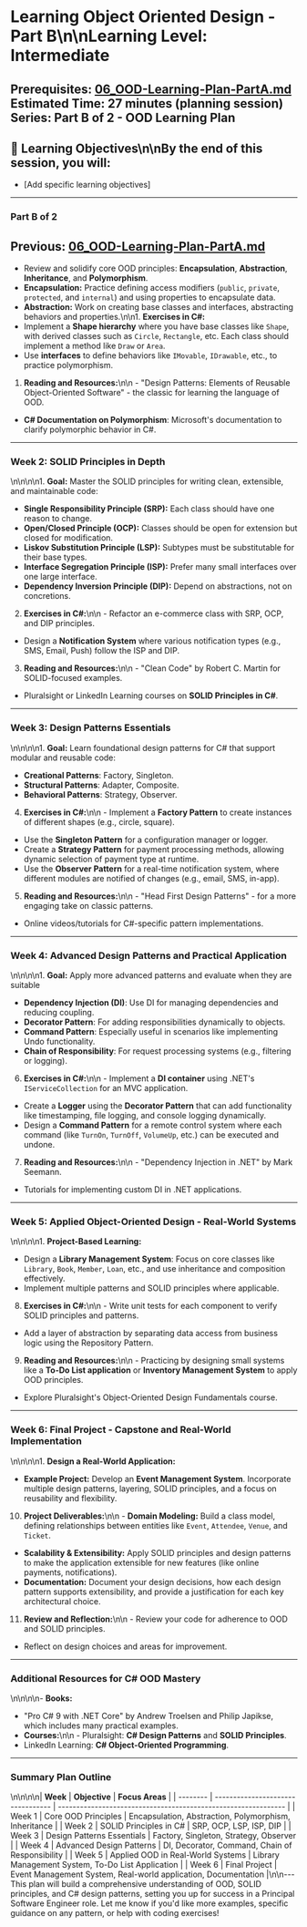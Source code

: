 # Learning Object Oriented Design - Part B\n\n**Learning Level**: Intermediate

**Prerequisites**: [06_OOD-Learning-Plan-PartA.md](06_OOD-Learning-Plan-PartA.md)
**Estimated Time**: 27 minutes (planning session)
**Series**: Part B of 2 - OOD Learning Plan
---

## 🎯 Learning Objectives\n\nBy the end of this session, you will:
  - [Add specific learning objectives]
---
### Part B of 2
Previous: [06_OOD-Learning-Plan-PartA.md](06_OOD-Learning-Plan-PartA.md)
---
  - Review and solidify core OOD principles: **Encapsulation**, **Abstraction**, **Inheritance**, and **Polymorphism**.
  - **Encapsulation:** Practice defining access modifiers (`public`, `private`, `protected`, and `internal`) and using properties to encapsulate data.
  - **Abstraction:** Work on creating base classes and interfaces, abstracting behaviors and properties.\n\n1. **Exercises in C#:**
  - Implement a **Shape hierarchy** where you have base classes like `Shape`, with derived classes such as `Circle`, `Rectangle`, etc. Each class should implement a method like `Draw` or `Area`.
  - Use **interfaces** to define behaviors like `IMovable`, `IDrawable`, etc., to practice polymorphism.

1. **Reading and Resources:**\n\n   - "Design Patterns: Elements of Reusable Object-Oriented Software" - the classic for learning the language of OOD.
  - **C# Documentation on Polymorphism**: Microsoft's documentation to clarify polymorphic behavior in C#.
---

### **Week 2: SOLID Principles in Depth**

\n\n\n\n1. **Goal:** Master the SOLID principles for writing clean, extensible, and maintainable code:
  - **Single Responsibility Principle (SRP):** Each class should have one reason to change.
  - **Open/Closed Principle (OCP):** Classes should be open for extension but closed for modification.
  - **Liskov Substitution Principle (LSP):** Subtypes must be substitutable for their base types.
  - **Interface Segregation Principle (ISP):** Prefer many small interfaces over one large interface.
  - **Dependency Inversion Principle (DIP):** Depend on abstractions, not on concretions.

2. **Exercises in C#:**\n\n   - Refactor an e-commerce class with SRP, OCP, and DIP principles.
  - Design a **Notification System** where various notification types (e.g., SMS, Email, Push) follow the ISP and DIP.

3. **Reading and Resources:**\n\n   - "Clean Code" by Robert C. Martin for SOLID-focused examples.
  - Pluralsight or LinkedIn Learning courses on **SOLID Principles in C#**.
---

### **Week 3: Design Patterns Essentials**

\n\n\n\n1. **Goal:** Learn foundational design patterns for C# that support modular and reusable code:
  - **Creational Patterns**: Factory, Singleton.
  - **Structural Patterns**: Adapter, Composite.
  - **Behavioral Patterns**: Strategy, Observer.

4. **Exercises in C#:**\n\n   - Implement a **Factory Pattern** to create instances of different shapes (e.g., circle, square).
  - Use the **Singleton Pattern** for a configuration manager or logger.
  - Create a **Strategy Pattern** for payment processing methods, allowing dynamic selection of payment type at runtime.
  - Use the **Observer Pattern** for a real-time notification system, where different modules are notified of changes (e.g., email, SMS, in-app).

5. **Reading and Resources:**\n\n   - "Head First Design Patterns" - for a more engaging take on classic patterns.
  - Online videos/tutorials for C#-specific pattern implementations.
---

### **Week 4: Advanced Design Patterns and Practical Application**

\n\n\n\n1. **Goal:** Apply more advanced patterns and evaluate when they are suitable
  - **Dependency Injection (DI)**: Use DI for managing dependencies and reducing coupling.
  - **Decorator Pattern**: For adding responsibilities dynamically to objects.
  - **Command Pattern**: Especially useful in scenarios like implementing Undo functionality.
  - **Chain of Responsibility**: For request processing systems (e.g., filtering or logging).

6. **Exercises in C#:**\n\n   - Implement a **DI container** using .NET's `IServiceCollection` for an MVC application.
  - Create a **Logger** using the **Decorator Pattern** that can add functionality like timestamping, file logging, and console logging dynamically.
  - Design a **Command Pattern** for a remote control system where each command (like `TurnOn`, `TurnOff`, `VolumeUp`, etc.) can be executed and undone.

7. **Reading and Resources:**\n\n   - "Dependency Injection in .NET" by Mark Seemann.
  - Tutorials for implementing custom DI in .NET applications.
---

### **Week 5: Applied Object-Oriented Design - Real-World Systems**

\n\n\n\n1. **Project-Based Learning:**
  - Design a **Library Management System**: Focus on core classes like `Library`, `Book`, `Member`, `Loan`, etc., and use inheritance and composition effectively.
  - Implement multiple patterns and SOLID principles where applicable.

8. **Exercises in C#:**\n\n   - Write unit tests for each component to verify SOLID principles and patterns.
  - Add a layer of abstraction by separating data access from business logic using the Repository Pattern.

9. **Reading and Resources:**\n\n   - Practicing by designing small systems like a **To-Do List application** or **Inventory Management System** to apply OOD principles.
  - Explore Pluralsight's Object-Oriented Design Fundamentals course.
---

### **Week 6: Final Project - Capstone and Real-World Implementation**

\n\n\n\n1. **Design a Real-World Application:**
  - **Example Project:** Develop an **Event Management System**. Incorporate multiple design patterns, layering, SOLID principles, and a focus on reusability and flexibility.

10. **Project Deliverables:**\n\n   - **Domain Modeling:** Build a class model, defining relationships between entities like `Event`, `Attendee`, `Venue`, and `Ticket`.
  - **Scalability & Extensibility:** Apply SOLID principles and design patterns to make the application extensible for new features (like online payments, notifications).
  - **Documentation:** Document your design decisions, how each design pattern supports extensibility, and provide a justification for each key architectural choice.

11. **Review and Reflection:**\n\n   - Review your code for adherence to OOD and SOLID principles.
  - Reflect on design choices and areas for improvement.
---

### **Additional Resources for C# OOD Mastery**

\n\n\n\n- **Books:**
  - "Pro C# 9 with .NET Core" by Andrew Troelsen and Philip Japikse, which includes many practical examples.
  - **Courses:**\n\n  - Pluralsight: **C# Design Patterns** and **SOLID Principles**.
  - LinkedIn Learning: **C# Object-Oriented Programming**.
---

### Summary Plan Outline

\n\n\n\n| **Week** | **Objective**                     | **Focus Areas**                                                |
| -------- | --------------------------------- | -------------------------------------------------------------- |
| Week 1   | Core OOD Principles               | Encapsulation, Abstraction, Polymorphism, Inheritance          |
| Week 2   | SOLID Principles in C#            | SRP, OCP, LSP, ISP, DIP                                        |
| Week 3   | Design Patterns Essentials        | Factory, Singleton, Strategy, Observer                         |
| Week 4   | Advanced Design Patterns          | DI, Decorator, Command, Chain of Responsibility                |
| Week 5   | Applied OOD in Real-World Systems | Library Management System, To-Do List Application              |
| Week 6   | Final Project                     | Event Management System, Real-world application, Documentation |\n\n---
This plan will build a comprehensive understanding of OOD, SOLID principles, and C# design patterns, setting you up for success in a Principal Software Engineer role. Let me know if you'd like more examples, specific guidance on any pattern, or help with coding exercises!
